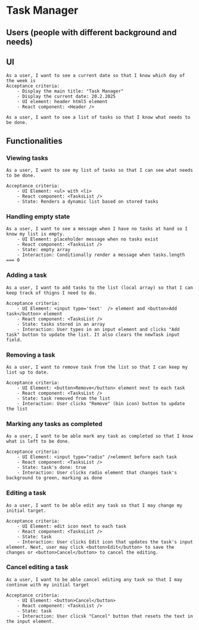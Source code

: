 # Task Manager

## Users (people with different background and needs)

## UI

    As a user, I want to see a current date so that I know which day of the week is
    Acceptance criteria:
        - Display the main title: "Task Manager"
        - Display the current date: 20.2.2025
        - UI element: header html5 element
        - React component: <Header />

    As a user, I want to see a list of tasks so that I know what needs to be done.

## Functionalities

### Viewing tasks

    As a user, I want to see my list of tasks so that I can see what needs to be done.

    Acceptance criteria:
        - UI Element: <ul> with <li>
        - React component: <TasksList />
        - State: Renders a dynamic list based on stored tasks

### Handling empty state

    As a user, I want to see a message when I have no tasks at hand so I know my list is empty.
        - UI Element: placeholder message when no tasks exist
        - React component: <TasksList />
        - State: empty array
        - Interaction: Conditionally render a message when tasks.length === 0

### Adding a task

    As a user, I want to add tasks to the list (local array) so that I can keep track of thigns I need to do.

    Acceptance criteria:
        - UI Element: <input type='text'  /> element and <button>Add task</button> element
        - React component: <TasksList />
        - State: tasks stored in an array
        - Interaction: User types in an input element and clicks "Add task" button to update the list. It also clears the newTask input field.


### Removing a task

    As a user, I want to remove task from the list so that I can keep my list up to date.

    Acceptance criteria:
        - UI Element: <button>Remove</button> element next to each task
        - React component: <TasksList />
        - State: task removed from the list
        - Interaction: User clicks "Remove" (bin icon) button to update the list

### Marking any tasks as completed

    As a user, I want to be able mark any task as completed so that I know what is left to be done.

    Acceptance criteria:
        - UI Element: <input type="radio" />element before each task
        - React component: <TasksList />
        - State: task's done: true
        - Interaction: User clicks radio element that changes task's background to green, marking as done

### Editing a task

    As a user, I want to be able edit any task so that I may change my initial target.

    Acceptance criteria:
        - UI Element: edit icon next to each task
        - React component: <TasksList />
        - State: task
        - Interaction: User clicks Edit icon that updates the task's input element. Next, user may click <button>Edit</button> to save the changes or <button>Cancel</button> to cancel the editing.

### Cancel editing a task

    As a user, I want to be able cancel editing any task so that I may continue with my initial target

    Acceptance criteria:
        - UI Element: <button>Cancel</button>
        - React component: <TasksList />
        - State: task
        - Interaction: User clicsk "Cancel" button that resets the text in the input element.
